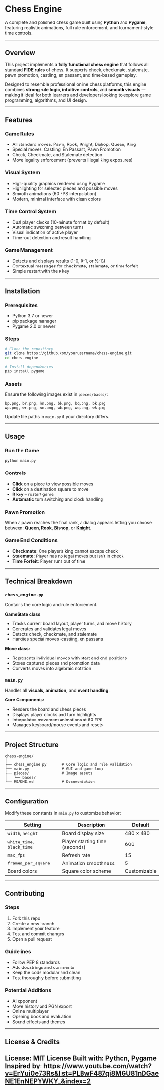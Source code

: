 # Chess Engine

A complete and polished chess game built using **Python** and **Pygame**, featuring realistic animations, full rule enforcement, and tournament-style time controls.

---

##  Overview

This project implements a **fully functional chess engine** that follows all standard **FIDE rules** of chess. It supports check, checkmate, stalemate, pawn promotion, castling, en passant, and time-based gameplay.

Designed to resemble professional online chess platforms, this engine combines **strong rule logic**, **intuitive controls**, and **smooth visuals** — making it ideal for both learners and developers looking to explore game programming, algorithms, and UI design.

---

##  Features

###  Game Rules

* All standard moves: Pawn, Rook, Knight, Bishop, Queen, King
* Special moves: Castling, En Passant, Pawn Promotion
* Check, Checkmate, and Stalemate detection
* Move legality enforcement (prevents illegal king exposures)

###  Visual System

* High-quality graphics rendered using Pygame
* Highlighting for selected pieces and possible moves
* Smooth animations (60 FPS interpolation)
* Modern, minimal interface with clean colors

###  Time Control System

* Dual player clocks (10-minute format by default)
* Automatic switching between turns
* Visual indication of active player
* Time-out detection and result handling

###  Game Management

* Detects and displays results (1-0, 0-1, or ½-½)
* Contextual messages for checkmate, stalemate, or time forfeit
* Simple restart with the `R` key

---

##  Installation

### Prerequisites

* Python 3.7 or newer
* pip package manager
* Pygame 2.0 or newer

### Steps

```bash
# Clone the repository
git clone https://github.com/yourusername/chess-engine.git
cd chess-engine

# Install dependencies
pip install pygame
```

### Assets

Ensure the following images exist in `pieces/bases/`:

```
bp.png, br.png, bn.png, bb.png, bq.png, bk.png
wp.png, wr.png, wn.png, wb.png, wq.png, wk.png
```

Update file paths in `main.py` if your directory differs.

---

##  Usage

### Run the Game

```bash
python main.py
```

### Controls

* **Click** on a piece to view possible moves
* **Click** on a destination square to move
* **R key** – restart game
* **Automatic** turn switching and clock handling

### Pawn Promotion

When a pawn reaches the final rank, a dialog appears letting you choose between: **Queen**, **Rook**, **Bishop**, or **Knight**.

### Game End Conditions

* **Checkmate**: One player’s king cannot escape check
* **Stalemate**: Player has no legal moves but isn’t in check
* **Time Forfeit**: Player runs out of time

---

##  Technical Breakdown

### `chess_engine.py`

Contains the core logic and rule enforcement.

**GameState class:**

* Tracks current board layout, player turns, and move history
* Generates and validates legal moves
* Detects check, checkmate, and stalemate
* Handles special moves (castling, en passant)

**Move class:**

* Represents individual moves with start and end positions
* Stores captured pieces and promotion data
* Converts moves into algebraic notation

### `main.py`

Handles all **visuals**, **animation**, and **event handling**.

**Core Components:**

* Renders the board and chess pieces
* Displays player clocks and turn highlights
* Interpolates movement animations at 60 FPS
* Manages keyboard/mouse events and resets

---

##  Project Structure

```
chess-engine/
│
├── chess_engine.py       # Core logic and rule validation
├── main.py               # GUI and game loop
├── pieces/               # Image assets
│   └── bases/
└── README.md             # Documentation
```

---

##  Configuration

Modify these constants in `main.py` to customize behavior:

| Setting                    | Description                    | Default      |
| -------------------------- | ------------------------------ | ------------ |
| `width`, `height`          | Board display size             | 480 × 480    |
| `white_time`, `black_time` | Player starting time (seconds) | 600          |
| `max_fps`                  | Refresh rate                   | 15           |
| `frames_per_square`        | Animation smoothness           | 5            |
| Board colors               | Square color scheme            | Customizable |

---

##  Contributing

### Steps

1. Fork this repo
2. Create a new branch
3. Implement your feature
4. Test and commit changes
5. Open a pull request

### Guidelines

* Follow PEP 8 standards
* Add docstrings and comments
* Keep the code modular and clean
* Test thoroughly before submitting

### Potential Additions

* AI opponent
* Move history and PGN export
* Online multiplayer
* Opening book and evaluation
* Sound effects and themes

---

##  License & Credits

**License:** MIT License
**Built with:** Python, Pygame
**Inspired by:** https://www.youtube.com/watch?v=EnYui0e73Rs&list=PLBwF487qi8MGU81nDGaeNE1EnNEPYWKY_&index=2
---

